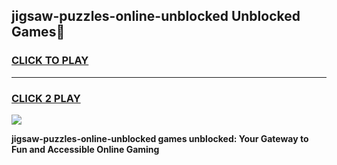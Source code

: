 
## jigsaw-puzzles-online-unblocked Unblocked Games👋
<h3>
<a href="https://news.freeplayer.one?title=jigsaw-puzzles-online-unblocked&ref=16F">CLICK TO PLAY</a></h3>
<hr>

<h3>
<a href="https://news.freeplayer.one?title=jigsaw-puzzles-online-unblocked&ref=16F">CLICK 2 PLAY</a>
  
</h3>

<a href="https://news.freeplayer.one?title=jigsaw-puzzles-online-unblocked&ref=16F/"><img src="https://clearcache.store/games.png"></a>


**jigsaw-puzzles-online-unblocked games unblocked: Your Gateway to Fun and Accessible Online Gaming**
